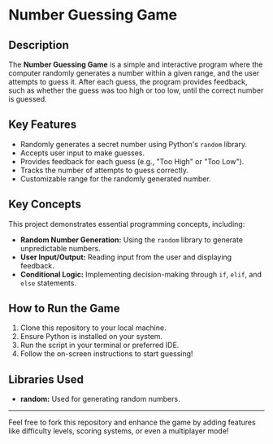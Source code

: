 # Number Guessing Game

## Description
The **Number Guessing Game** is a simple and interactive program where the computer randomly generates a number within a given range, and the user attempts to guess it. After each guess, the program provides feedback, such as whether the guess was too high or too low, until the correct number is guessed.

## Key Features
- Randomly generates a secret number using Python's `random` library.
- Accepts user input to make guesses.
- Provides feedback for each guess (e.g., "Too High" or "Too Low").
- Tracks the number of attempts to guess correctly.
- Customizable range for the randomly generated number.

## Key Concepts
This project demonstrates essential programming concepts, including:
- **Random Number Generation:** Using the `random` library to generate unpredictable numbers.
- **User Input/Output:** Reading input from the user and displaying feedback.
- **Conditional Logic:** Implementing decision-making through `if`, `elif`, and `else` statements.

## How to Run the Game
1. Clone this repository to your local machine.
2. Ensure Python is installed on your system.
3. Run the script in your terminal or preferred IDE.
4. Follow the on-screen instructions to start guessing!

## Libraries Used
- **random:** Used for generating random numbers.

---

Feel free to fork this repository and enhance the game by adding features like difficulty levels, scoring systems, or even a multiplayer mode!

